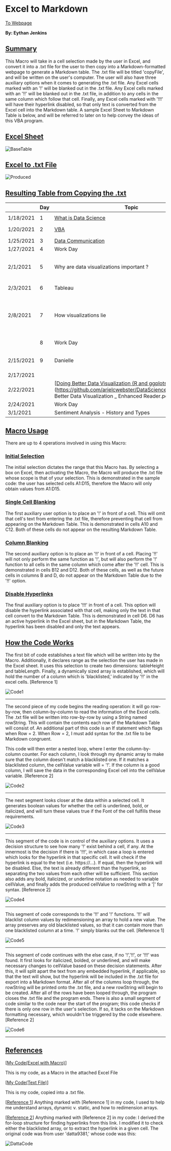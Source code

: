 # **Excel to Markdown**
[<u>To Webpage</u>](https://swampysquid.github.io/ExcelToMarkdown/)

**By: Eythan Jenkins**
## <u>Summary</u>

This Macro will take in a cell selection made by the user in Excel, and convert it into a .txt file for the user to then copy into a Markdown-formatted webpage to generate a Markdown table. The .txt file will be titled 'copyFile', and will be written on the user's computer. The user will also have three auxiliary options when it comes to generating the .txt file. Any Excel cells marked with an '!' will be blanked out in the .txt file. Any Excel cells marked with an '!!' will be blanked out in the .txt file, in addition to any cells in the same column which follow that cell. Finally, any Excel cells marked with '!!!' will have their hyperlink disabled, so that only text is converted from the Excel cell into the Markdown table. A sample Excel Sheet to Markdown Table is below, and will be referred to later on to help convey the ideas of this VBA program.  

## <u>Excel Sheet</u>

![BaseTable](BaseTable.JPG)

## <u>Excel to .txt File</u>

![Produced](Produced.JPG)

## <u>Resulting Table from Copying the .txt</u>

| | **Day**| **Topic**| **Due**| 
| ---| ---| ---| ---| 
| | | | | 
| 1/18/2021| 1| [<u>What is Data Science </u>](https://docs.google.com/document/d/1yhVB9DfddvJIiXitX2ZC1W0D3cJbcvib5fWmUlgqNO0/edit)| | 
| 1/20/2021| 2| [<u>VBA</u>](https://docs.google.com/document/d/1ASoeI5CjFgyQTBm-HFPvmRC_94niTPx4s9crQEDVb10/edit)| [<u>HW1 - Excel</u>](https://docs.google.com/document/d/1g8eOYNe9sDmrstRgvFRZBskxjaIaD7Za4lFXSgPPkVw/edit)| 
| 1/25/2021| 3| [<u>Data Communication</u>](https://docs.google.com/document/d/1PTe_eezbRdZcxIOODyiQzDM4vtjVNJkVDC_7vZQSoZE/edit)| | 
| 1/27/2021| 4| Work Day| <u>HW2 - VBA</u>| 
| 2/1/2021| 5| Why are data visualizations important ?| [<u>Reading Due - Florence Nightengale</u>](https://docs.google.com/forms/d/1FBgScIpV9Vpa-jb1nlWuoCqOxFE7v5SmQtacpFHpIq8/edit)| 
| 2/3/2021| 6| Tableau| [<u>COVID Risk Calculator</u>](https://www.nytimes.com/2021/12/30/style/covid-risk-calculator.html)| 
| 2/8/2021| 7| How visualizations lie| [<u>Reading Due - Differnet Kinds of Data Visualization</u>](https://github.com/arielcwebster/DataScience/blob/main/visualdatacommunication.pdf)| 
|  | 8| Work Day| [<u>HW 3 - Tableau</u>](https://docs.google.com/document/d/1bta4t39rpvl-kXgO2pmZPGypWnYyBbiyzCPek9kxv9E/edit)| 
| 2/15/2021| 9| Danielle| Reading Due - How Charts Lie| 
| 2/17/2021|  |  |  | 
| 2/22/2021|  | [<u>Doing Better Data Visualization (R and ggplots tutorisl)</u>](https://github.com/arielcwebster/DataScience/blob/main/Doing Better Data Visualization _ Enhanced Reader.pdf)|  | 
| 2/24/2021|  | Work Day|  | 
| 3/1/2021|  | Sentiment Analysis - History and Types|  | 

## <u>Macro Usage</u>

There are up to 4 operations involved in using this Macro:

### <u>Initial Selection</u>

The initial selection dictates the range that this Macro has. By selecting a box on Excel, then activating the Macro, the Macro will produce the .txt file whose scope is that of your selection. This is demonstrated in the sample code: the user has selected cells A1:D15, therefore the Macro will only obtain values from A1:D15.

### <u>Single Cell Blanking</u>

The first auxiliary user option is to place an '!' in front of a cell. This will omit that cell's text from entering the .txt file, therefore preventing that cell from appearing on the Markdown Table. This is demonstrated in cells A10 and C12. Both of these cells do not appear on the resulting Markdown Table.

### <u>Column Blanking</u>

The second auxiliary option is to place an '!!' in front of a cell. Placing '!!' will not only perform the same function as '!', but will also perform the '!' function to all cells in the same column which come after the '!!' cell. This is demonstrated in cells B12 and D12. Both of these cells, as well as the future cells in columns B and D, do not appear on the Markdown Table due to the '!!' option.

### <u>Disable Hyperlinks</u>

The final auxiliary option is to place '!!!' in front of a cell. This option will disable the hyperlink associated with that cell, making only the text in that cell convert to the Markdown Table. This is demonstrated in cell D6. D6 has an active hyperlink in the Excel sheet, but in the Markdown Table, the hyperlink has been disabled and only the text appears. 

## <u>How the Code Works</u>

The first bit of code establishes a text file which will be written into by the Macro. Additionally, it declares range as the selection the user has made in the Excel sheet. It uses this selection to create two dimensions: tableHeight and tableLength. Finally, a dynamically sized array is established, which will hold the number of a column which is 'blacklisted,' indicated by '!!' in the excel cells. \[Reference 1]

![Code1](Code1.JPG)

__________________________________

The second piece of my code begins the reading operation: it will go row-by-row, then column-by-column to read the information of the Excel cells. The .txt file will be written into row-by-row by using a String named rowString. This will contain the contents each row of the Markdown Table will consist of. An additional part of this code is an If statement which flags when Row = 2. When Row = 2, I must add syntax for the .txt file to be Markdown congruent. 

This code will then enter a nested loop, where I enter the column-by-column counter. For each column, I look through my dynamic array to make sure that the column doesn't match a blacklisted one. If it matches a blacklisted column, the cellValue variable will = '!'. If the column is a good column, I will save the data in the corresponding Excel cell into the cellValue variable. \[Reference 2]

![Code2](Code2.JPG)

__________________________________

The next segment looks closer at the data within a selected cell. It generates boolean values for whether the cell is underlined, bold, or italicized, and will turn these values true if the Font of the cell fulfills these requirements.

![Code3](Code3.JPG)

__________________________________

This segment of the code is in control of the auxiliary options. It uses a decision structure to see how many '!' exist behind a cell, if any. At the innermost is the decision if there is '!!!', in which case a loop is entered which looks for the hyperlink in that specific cell. It will check if the hyperlink is equal to the text (i.e. https://...). If equal, then the hyperlink will be disabled. Else, the text is already different than the hyperlink, so separating the two values from each other will be sufficient. This section also adds any bold, italicized, or underline notation as needed to variable cellValue, and finally adds the produced cellValue to rowString with a '|' for syntax. \[Reference 2]

![Code4](Code4.JPG)

__________________________________

This segment of code corresponds to the '!!' and '!' functions. '!!' will blacklist column values by redimensioning an array to hold a new value. The array preserves any old blacklisted values, so that it can contain more than one blacklisted column at a time. '!' simply blanks out the cell. \[Reference 1]

![Code5](Code5.JPG)

__________________________________

This segment of code continues with the else case, if no '!','!!', or '!!!' was found. It first looks for italicized, bolded, or underlined, and will make necessary changes to cellValue based on these decision statements. After this, it will split apart the text from any embedded hyperlink, if applicable, so that the text will show, but the hyperlink will be included in the .txt file for export into a Markdown format. After all of the columns loop through, the rowString will be printed onto the .txt file, and a new rowString will begin to be created. After all of the rows have been looped through, the program closes the .txt file and the program ends. There is also a small segment of code similar to the code near the start of the program; this code checks if there is only one row in the user's selection. If so, it tacks on the Markdown formatting necessary, which wouldn't be triggered by the code elsewhere. \[Reference 2]

![Code6](Code6.JPG)

__________________________________

## <u>References</u>

\[[My Code(Excel with Macro)](https://github.com/Swampysquid/ExcelToMarkdown/blob/gh-pages/Spring%202022%20-%20Data%20Science%20Schedule%20WIth%20MAcro.xlsm)]

This is my code, as a Macro in the attached Excel File

\[[My Code(Text File)](https://github.com/Swampysquid/ExcelToMarkdown/blob/gh-pages/NotepadCode.txt)]

This is my code, copied into a .txt file.

\[[Reference 1](https://excelmacromastery.com/excel-vba-array/)]
Anything marked with \[Reference 1] in my code, I used to help me understand arrays, dynamic v. static, and how to redimension arrays.

\[[Reference 2](https://techcommunity.microsoft.com/t5/excel/how-can-i-extract-url-from-hyperlinks/m-p/1286119)]
Anything marked with \[Reference 2] in my code: I derived the for-loop structure for finding hyperlinks from this link. I modified it to check either the blacklisted array, or to extract the hyperlink in a given cell. The original code was from user 'datta9381,' whose code was this:

![DattaCode](DattaCode.JPG)
